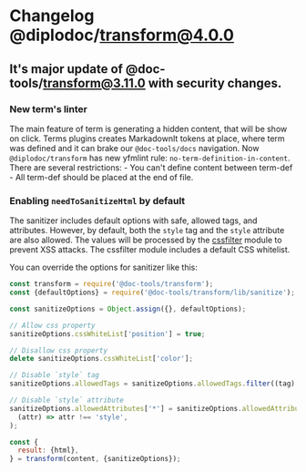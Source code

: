 # Changelog @diplodoc/transform@4.0.0

## It's major update of @doc-tools/transform@3.11.0 with security changes.

### New term's linter

The main feature of term is generating a hidden content, that will be show on click. Terms plugins creates MarkadownIt tokens at place, where term was defined and it can brake our `@doc-tools/docs` navigation. Now `@diplodoc/transform` has new yfmlint rule: `no-term-definition-in-content`. There are several restrictions: - You can't define content between term-def - All term-def should be placed at the end of file.

### Enabling `needToSanitizeHtml` by default

The sanitizer includes default options with safe, allowed tags, and attributes. However, by default, both the `style` tag and the `style` attribute are also allowed. The values will be processed by the [cssfilter](https://github.com/leizongmin/js-css-filter) module to prevent XSS attacks. The cssfilter module includes a default CSS whitelist.

You can override the options for sanitizer like this:

```javascript
const transform = require('@doc-tools/transform');
const {defaultOptions} = require('@doc-tools/transform/lib/sanitize');

const sanitizeOptions = Object.assign({}, defaultOptions);

// Allow css property
sanitizeOptions.cssWhiteList['position'] = true;

// Disallow css property
delete sanitizeOptions.cssWhiteList['color'];

// Disable `style` tag
sanitizeOptions.allowedTags = sanitizeOptions.allowedTags.filter((tag) => tag !== 'style');

// Disable `style` attribute
sanitizeOptions.allowedAttributes['*'] = sanitizeOptions.allowedAttributes['*'].filter(
  (attr) => attr !== 'style',
);

const {
  result: {html},
} = transform(content, {sanitizeOptions});
```
